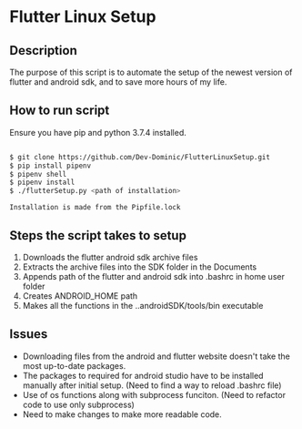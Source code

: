 # Flutter Linux Setup

## Description

The purpose of this script is to automate the setup of the newest version of flutter and android sdk, and to save more hours of my life. 

## How to run script

Ensure you have pip and python 3.7.4 installed.

```bash

$ git clone https://github.com/Dev-Dominic/FlutterLinuxSetup.git
$ pip install pipenv
$ pipenv shell 
$ pipenv install 
$ ./flutterSetup.py <path of installation>

```

`Installation is made from the Pipfile.lock`

## Steps the script takes to setup

1. Downloads the flutter android sdk archive files
2. Extracts the archive files into the SDK folder in the Documents
3. Appends path of the flutter and android sdk into .bashrc in home user folder
4. Creates ANDROID_HOME path 
5. Makes all the functions in the ..androidSDK/tools/bin executable

## Issues

- Downloading files from the android and flutter website doesn't take the most up-to-date packages.
- The packages to required for android studio have to be installed manually after initial setup.
(Need to find a way to reload .bashrc file)
- Use of os functions along with subprocess funciton.
(Need to refactor code to use only subprocess)
- Need to make changes to make more readable code. 
